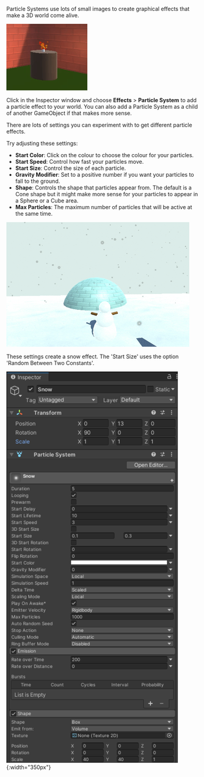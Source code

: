 Particle Systems use lots of small images to create graphical effects that make a 3D world come alive.

![An animated gif showing a candle with red and orange particles to represent a flickering flame.](images/flame-particle.gif)

Click in the Inspector window and choose **Effects** > **Particle System** to add a particle effect to your world. You can also add a Particle System as a child of another GameObject if that makes more sense.

There are lots of settings you can experiment with to get different particle effects.

Try adjusting these settings:
+ **Start Color**: Click on the colour to choose the colour for your particles.
+ **Start Speed**: Control how fast your particles move.
+ **Start Size**: Control the size of each particle.
+ **Gravity Modifier**: Set to a positive number if you want your particles to fall to the ground.
+ **Shape**: Controls the shape that particles appear from. The default is a Cone shape but it might make more sense for your particles to appear in a Sphere or a Cube area.
+ **Max Particles**: The maximum number of particles that will be active at the same time.

![Animated gif showing the Game view of the snow scene with a Particle System providing a snow effect.](images/snow-particles.gif)

These settings create a snow effect. The 'Start Size' uses the option 'Random Between Two Constants'.

![Snow particle settings with y position set to 13, x rotation set to 90, Shape set to Box with x scale set to 40 and y scale set to 40, Emission Rate over time set to 200,  Start lifetime set to 10, Star speed set to 3 and Start size set to between constants 0.1 to 0.3.](images/snow-particle-settings.png){:width="350px"}
